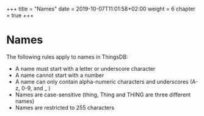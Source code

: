+++
title = "Names"
date = 2019-10-07T11:01:58+02:00
weight = 6
chapter = true
+++

# Names

The following rules apply to names in ThingsDB:

- A name must start with a letter or underscore character
- A name cannot start with a number
- A name can only contain alpha-numeric characters and underscores (A-z, 0-9, and _ )
- Names are case-sensitive (thing, Thing and THING are three different names)
- Names are restricted to 255 characters
